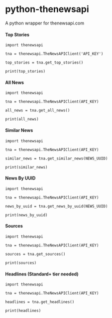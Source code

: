 # python-thenewsapi
A python wrapper for thenewsapi.com

#### Top Stories
```
import thenewsapi

tna = thenewsapi.TheNewsAPIClient('API_KEY')
    
top_stories = tna.get_top_stories()
    
print(top_stories)
```
#### All News
```
import thenewsapi

tna = thenewsapi.TheNewsAPIClient(API_KEY)
    
all_news = tna.get_all_news()
    
print(all_news)
```
#### Similar News
```
import thenewsapi

tna = thenewsapi.TheNewsAPIClient(API_KEY)
    
similar_news = tna.get_similar_news(NEWS_UUID)
    
print(similar_news)
```
#### News By UUID
```
import thenewsapi

tna = thenewsapi.TheNewsAPIClient(API_KEY)
    
news_by_uuid = tna.get_news_by_uuid(NEWS_UUID)
    
print(news_by_uuid)
```
#### Sources
```
import thenewsapi

tna = thenewsapi.TheNewsAPIClient(API_KEY)
    
sources = tna.get_sources()
    
print(sources)
```
#### Headlines (Standard+ tier needed)
```
import thenewsapi

tna = thenewsapi.TheNewsAPIClient(API_KEY)
    
headlines = tna.get_headlines()
    
print(headlines)
```
